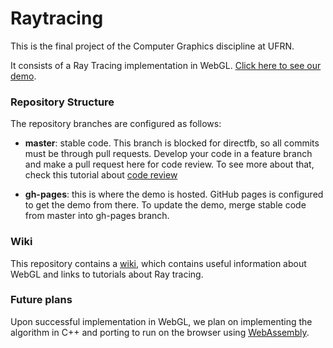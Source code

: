 # Raytracing

This is the final project of the Computer Graphics discipline at UFRN.

It consists of a Ray Tracing implementation in WebGL. [Click here to see our demo](https://cadubentzen.github.io/raytracing).

### Repository Structure

The repository branches are configured as follows:

* **master**: stable code. This branch is blocked for directfb, so all commits must be through pull requests. Develop your code in a feature branch and make a pull request here for code review. To see more about that, check this tutorial about [code review](https://about.gitlab.com/2017/03/17/demo-mastering-code-review-with-gitlab/)

* **gh-pages**: this is where the demo is hosted. GitHub pages is configured to get the demo from there. To update the demo, merge stable code from master into gh-pages branch.

### Wiki

This repository contains a [wiki](https://github.com/cadubentzen/raytracing/wiki), which contains useful information about WebGL and links to tutorials about Ray tracing.

### Future plans

Upon successful implementation in WebGL, we plan on implementing the algorithm in C++ and porting to run on the browser using [WebAssembly](http://webassembly.org).
